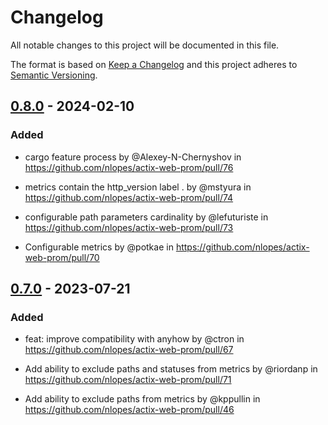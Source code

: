 # Changelog

All notable changes to this project will be documented in this file.

The format is based on [Keep a Changelog] and this project adheres to [Semantic Versioning].

  [Keep a Changelog]: http://keepachangelog.com/en/1.0.0/
  [Semantic Versioning]: http://semver.org/spec/v2.0.0.html

## [0.8.0] - 2024-02-10

### Added
- cargo feature process by @Alexey-N-Chernyshov in https://github.com/nlopes/actix-web-prom/pull/76
- metrics contain the http_version label . by @mstyura in https://github.com/nlopes/actix-web-prom/pull/74
- configurable path parameters cardinality by @lefuturiste in https://github.com/nlopes/actix-web-prom/pull/73
- Configurable metrics by @potkae in https://github.com/nlopes/actix-web-prom/pull/70

  [0.8.0]: https://github.com/nlopes/actix-web-prom/releases/tag/v0.8.0


## [0.7.0] - 2023-07-21

### Added
- feat: improve compatibility with anyhow by @ctron in https://github.com/nlopes/actix-web-prom/pull/67
- Add ability to exclude paths and statuses from metrics  by @riordanp in https://github.com/nlopes/actix-web-prom/pull/71
- Add ability to exclude paths from metrics by @kppullin in https://github.com/nlopes/actix-web-prom/pull/46

  [0.7.0]: https://github.com/nlopes/actix-web-prom/releases/tag/v0.7.0

